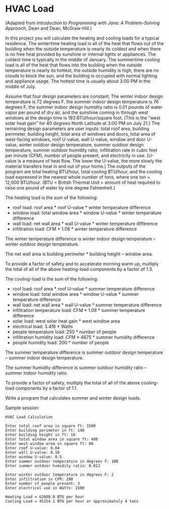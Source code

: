 # HVAC Load

(Adapted from *Introduction to Programming with Java: A Problem-Solving Approach*, Dean and Dean, McGraw-Hill.)

In this project you will calculate the heating and cooling loads for a typical residence. The wintertime heating load is all of the heat that flows out of the building when the outside temperature is nearly its coldest and when there is no free heat provided by sunshine or internal lights or appliances. The coldest time is typically in the middle of January. The summertime cooling load is all of the heat that flows into the building when the outside temperature is nearly its hottest, the outside humidity is high, there are no clouds to block the sun, and the building is occupied with normal lighting and appliance usage. The hottest time is usually about 3:00 PM in the middle of July.

Assume that four design parameters are constant: The winter indoor design temperature is 72 degrees F, the summer indoor design temperature is 76 degrees F, the summer indoor design humidity ratio is 0.01 pounds of water vapor per pound of dry air, and the sunshine coming in through west windows at the design time is 193 BTU/hour/square foot. (This is the "west solar heat gain" for 40 degrees North Latitude at 3:00 PM on July 21.) The remaining design parameters are user inputs: total roof area, building perimeter, building height, total area of windows and doors, total area of west-facing windows, roof U-value, wall U-value, window and door U-value, winter outdoor design temperature, summer outdoor design temperature, summer outdoor humidity ratio, infiltration rate in cubic feet per minute (CFM), number of people present, and electricity in use. (U-value is a measure of heat flow. The lower the U-value, the more slowly the material transfers heat in and out of your home.) The outputs of the program are total heating BTU/hour, total cooling BTU/hour, and the cooling load expressed in the nearest whole number of tons, where one ton = 12,000 BTU/hour. (BTU = British Thermal Unit = amount of heat required to raise one pound of water by one degree Fahrenheit.)

The heating load is the sum of the following:

- roof load: roof area * roof U-value * winter temperature difference
- window load: total window area * window U-value * winter temperature difference
- wall load:  net wall area * wall U-value * winter temperature difference
- infiltration load: CFM * 1.08 * winter temperature difference

The winter temperature difference is winter indoor design temperature – winter outdoor design temperature.

The net wall area is building perimeter * building height – window area. 

To provide a factor of safety and to accelerate morning warm up, multiply the total of all of the above heating-load components by a factor of 1.3.

 The cooling-load is the sum of the following:

- roof load: roof area * roof U-value * summer temperature difference
- window load: total window area * window U-value * summer temperature difference
- wall load: net wall area * wall U-value * summer temperature difference
- infiltration temperature load: CFM * 1.08 * summer temperature difference
- solar load: west solar heat gain * west window area
- electrical load: 3.416 * Watts
- people temperature load: 250 * number of people
- infiltration humidity load: CFM * 4675 * summer humidity difference
- people humidity load: 200 * number of people

The summer temperature difference is summer outdoor design temperature – summer indoor design temperature.

The summer humidity difference is summer outdoor humidity ratio – summer indoor humidity ratio.

To provide a factor of safety, multiply the total of all of the above cooling-load components by a factor of 1.1. 

Write a program that calculates summer and winter design loads. 

Sample session: 
```
HVAC Load Calculation

Enter total roof area in square ft: 1500
Enter building perimeter in ft: 140
Enter building height in ft: 18
Enter total window area in square ft: 400
Enter west window area in square ft: 80
Enter roof U-value: 0.04
Enter wall U-value: 0.10
Enter window U-value: 0.5
Enter summer outdoor temperature in degrees F: 100
Enter summer outdoor humidity ratio: 0.013

Enter winter outdoor temperature in degrees F: 2
Enter infiltration in CFM: 200
Enter number of people present: 3
Enter electrical use in Watts: 1500

Heating Load = 62608.0 BTU per hour
Cooling Load = 45354.1 BTU per hour or approximately 4 tons
```

